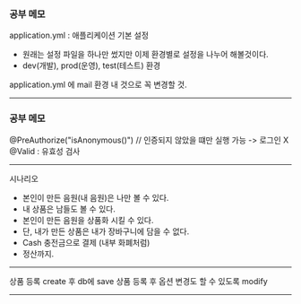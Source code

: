 ### 공부 메모

application.yml : 애플리케이션 기본 설정
- 원래는 설정 파일을 하나만 썼지만 이제 환경별로 설정을 나누어 해볼것이다.
- dev(개발), prod(운영), test(테스트) 환경

application.yml 에 mail 환경 내 것으로 꼭 변경할 것.

---

### 공부 메모

@PreAuthorize("isAnonymous()") // 인증되지 않았을 떄만 실행 가능 -> 로그인 X
@Valid : 유효성 검사

---

시나리오
- 본인이 만든 음원(내 음원)은 나만 볼 수 있다.
- 내 상품은 남들도 볼 수 있다.
- 본인이 만든 음원을 상품화 시킬 수 있다.
- 단, 내가 만든 상품은 내가 장바구니에 담을 수 없다.
- Cash 충전금으로 결제 (내부 화폐처럼)
- 정산까지.

---

상품 등록 create 후 db에 save
상품 등록 후 옵션 변경도 할 수 있도록 modify

---


